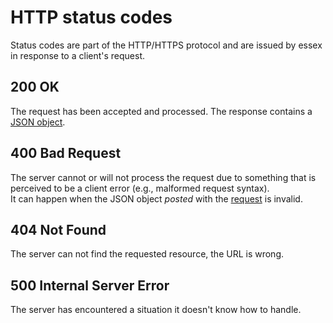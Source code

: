 # HTTP status codes

Status codes are part of the HTTP/HTTPS protocol and are issued by essex in response to a client's request.

## 200 OK

The request has been accepted and processed. The response contains a [JSON object](../output/index.md).

## 400 Bad Request

The server cannot or will not process the request due to something that is perceived to be a client error (e.g., malformed request syntax).  
It can happen when the JSON object _posted_ with the [request](../requests/index.md) is invalid.

## 404 Not Found

The server can not find the requested resource, the URL is wrong.
    
## 500 Internal Server Error

The server has encountered a situation it doesn't know how to handle.  